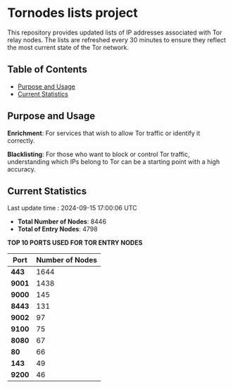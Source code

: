 # Tornodes lists project

This repository provides updated lists of IP addresses associated with Tor relay nodes. The lists are refreshed every 30 minutes to ensure they reflect the most current state of the Tor network.

## Table of Contents

- [Purpose and Usage](#purpose-and-usage)
- [Current Statistics](#current-statistics)


## Purpose and Usage

**Enrichment**: For services that wish to allow Tor traffic or identify it correctly.

**Blacklisting**: For those who want to block or control Tor traffic, understanding which IPs belong to Tor can be a starting point with a high accuracy.

## Current Statistics

Last update time : 2024-09-15 17:00:06 UTC

- **Total Number of Nodes**: 8446
- **Total of Entry Nodes**: 4798

**TOP 10 PORTS USED FOR TOR ENTRY NODES**

| **Port** | **Number of Nodes** |
|------|-----------------|
| **443**   | 1644  |
| **9001**   | 1438  |
| **9000**   | 145  |
| **8443**   | 131  |
| **9002**   | 97  |
| **9100**   | 75  |
| **8080**   | 67  |
| **80**   | 66  |
| **143**   | 49  |
| **9200**   | 46  |

